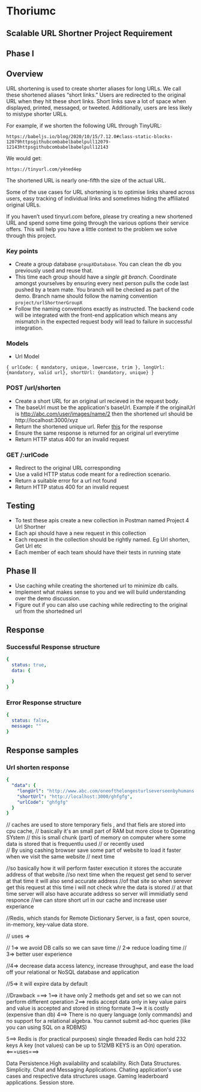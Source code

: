 # Thoriumc

## Scalable URL Shortner Project Requirement

## Phase I

## Overview
URL shortening is used to create shorter aliases for long URLs. We call these shortened aliases “short links.” Users are redirected to the original URL when they hit these short links. Short links save a lot of space when displayed, printed, messaged, or tweeted. Additionally, users are less likely to mistype shorter URLs.

For example, if we shorten the following URL through TinyURL:

```
https://babeljs.io/blog/2020/10/15/7.12.0#class-static-blocks-12079httpsgithubcombabelbabelpull12079-12143httpsgithubcombabelbabelpull12143
```

We would get:

```
https://tinyurl.com/y4ned4ep
```

The shortened URL is nearly one-fifth the size of the actual URL.

Some of the use cases for URL shortening is to optimise links shared across users, easy tracking of individual links and sometimes hiding the affiliated original URLs.

If you haven’t used tinyurl.com before, please try creating a new shortened URL and spend some time going through the various options their service offers. This will help you have a little context to the problem we solve through this project.

### Key points
- Create a group database `groupXDatabase`. You can clean the db you previously used and reuse that.
- This time each group should have a *single git branch*. Coordinate amongst yourselves by ensuring every next person pulls the code last pushed by a team mate. You branch will be checked as part of the demo. Branch name should follow the naming convention `project/urlShortnerGroupX`
- Follow the naming conventions exactly as instructed. The backend code will be integrated with the front-end application which means any mismatch in the expected request body will lead to failure in successful integration.

### Models
- Url Model
```
{ urlCode: { mandatory, unique, lowercase, trim }, longUrl: {mandatory, valid url}, shortUrl: {mandatory, unique} }
```

### POST /url/shorten
- Create a short URL for an original url recieved in the request body.
- The baseUrl must be the application's baseUrl. Example if the originalUrl is http://abc.com/user/images/name/2 then the shortened url should be http://localhost:3000/xyz
- Return the shortened unique url. Refer [this](#url-shorten-response) for the response
- Ensure the same response is returned for an original url everytime
- Return HTTP status 400 for an invalid request

### GET /:urlCode
- Redirect to the original URL corresponding
- Use a valid HTTP status code meant for a redirection scenario.
- Return a suitable error for a url not found
- Return HTTP status 400 for an invalid request

## Testing 
- To test these apis create a new collection in Postman named Project 4 Url Shortner
- Each api should have a new request in this collection
- Each request in the collection should be rightly named. Eg  Url shorten, Get Url etc
- Each member of each team should have their tests in running state

## Phase II
- Use caching while creating the shortened url to minimize db calls.
- Implement what makes sense to you and we will build understanding over the demo discussion. 
- Figure out if you can also use caching while redirecting to the original url from the shortedned url

## Response

### Successful Response structure
```yaml
{
  status: true,
  data: {

  }
}
```
### Error Response structure
```yaml
{
  status: false,
  message: ""
}
```
## Response samples

### Url shorten response
```yaml
{
  "data": {
    "longUrl": "http://www.abc.com/oneofthelongesturlseverseenbyhumans.com",
    "shortUrl": "http://localhost:3000/ghfgfg",
    "urlCode": "ghfgfg"
  } 
}

```








// caches are used to store temporary fiels , and that fiels are stored into cpu cache, 
// basically it's an small part of RAM but more close to Operating SYstem
// this is small chunk (part) of memory on computer where some data is stored that is frequentlu used 
// or recently used  
// By using cashing browser save some part of website to load it faster when we visit the same website
// next time 

//so basically how it will perform faster execution it stores the accurate address of that website
//so next time when the request get send to server at that time it will also send accurate address 
//of that site so when serever get this request at this time i will not check whre the data is stored 
// at that time server will also have accurate address so server will immidiatly send responce 
//we can store short url in our cache and increase user experiance

//Redis, which stands for Remote Dictionary Server, is a fast, open source, in-memory, key-value data store.

// uses =>

// 1=> we avoid DB calls so we can save time
// 2=> reduce loading time
// 3=> better user experience

//4=> decrease data access latency, increase throughput, and ease the load off your relational or NoSQL database and application

//5=> it will expire data by default

//Drawback ===> 
1==> it have only 2 methods get and set so we can not perform different operation
2==> redis accept data only in key value pairs and value is accepted and stored in string formate
 3==> it is costly (expensive than db)
 4==> There is no query language (only commands) and no support for a relational algebra. You cannot submit ad-hoc queries (like you can using SQL on a RDBMS)

 5==>
Redis is (for practical purposes) single threaded 
Redis can hold 232 keys
A key (not values) can be up to 512MB 
KEYS is an O(n) operation.
 <===uses===>


Data Persistence.High availability and scalability.
Rich Data Structures.
Simplicity.
Chat and Messaging Applications.
Chating application's use cases and respective data structures usage.
Gaming leaderboard applications.
Session store.






